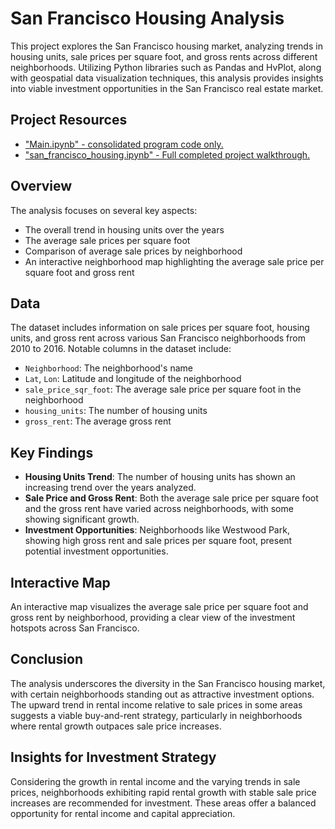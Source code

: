 # San Francisco Housing Analysis

This project explores the San Francisco housing market, analyzing trends in housing units, sale prices per square foot, and gross rents across different neighborhoods. Utilizing Python libraries such as Pandas and HvPlot, along with geospatial data visualization techniques, this analysis provides insights into viable investment opportunities in the San Francisco real estate market.

## Project Resources

- ["Main.ipynb" - consolidated program code only.](https://github.com/jancichocki/Module_6_Challenge/blob/main/Main.ipynb)
- ["san_francisco_housing.ipynb" - Full completed project walkthrough.](https://github.com/jancichocki/Module_6_Challenge/blob/main/san_francisco_housing.ipynb)


## Overview

The analysis focuses on several key aspects:

- The overall trend in housing units over the years
- The average sale prices per square foot
- Comparison of average sale prices by neighborhood
- An interactive neighborhood map highlighting the average sale price per square foot and gross rent

## Data

The dataset includes information on sale prices per square foot, housing units, and gross rent across various San Francisco neighborhoods from 2010 to 2016. Notable columns in the dataset include:

- `Neighborhood`: The neighborhood's name
- `Lat`, `Lon`: Latitude and longitude of the neighborhood
- `sale_price_sqr_foot`: The average sale price per square foot in the neighborhood
- `housing_units`: The number of housing units
- `gross_rent`: The average gross rent

## Key Findings

- **Housing Units Trend**: The number of housing units has shown an increasing trend over the years analyzed.
- **Sale Price and Gross Rent**: Both the average sale price per square foot and the gross rent have varied across neighborhoods, with some showing significant growth.
- **Investment Opportunities**: Neighborhoods like Westwood Park, showing high gross rent and sale prices per square foot, present potential investment opportunities.

## Interactive Map

An interactive map visualizes the average sale price per square foot and gross rent by neighborhood, providing a clear view of the investment hotspots across San Francisco.

## Conclusion

The analysis underscores the diversity in the San Francisco housing market, with certain neighborhoods standing out as attractive investment options. The upward trend in rental income relative to sale prices in some areas suggests a viable buy-and-rent strategy, particularly in neighborhoods where rental growth outpaces sale price increases.

## Insights for Investment Strategy

Considering the growth in rental income and the varying trends in sale prices, neighborhoods exhibiting rapid rental growth with stable sale price increases are recommended for investment. These areas offer a balanced opportunity for rental income and capital appreciation.
